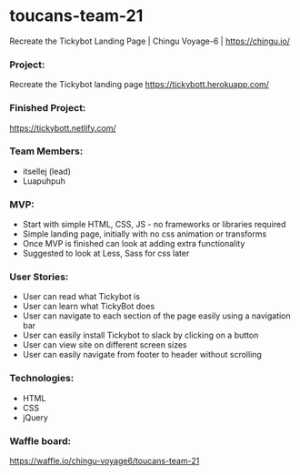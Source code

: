 # toucans-team-21
Recreate the Tickybot Landing Page | Chingu Voyage-6 | https://chingu.io/

### Project: ###

Recreate the Tickybot landing page
https://tickybott.herokuapp.com/

### Finished Project: ###
https://tickybott.netlify.com/

### Team Members: ###
- itsellej (lead)
- Luapuhpuh

### MVP: ###
- Start with simple HTML, CSS, JS - no frameworks or libraries required
- Simple landing page, initially with no css animation or transforms
- Once MVP is finished can look at adding extra functionality
- Suggested to look at Less, Sass for css later

### User Stories: ###
- User can read what Tickybot is
- User can learn what TickyBot does
- User can navigate to each section of the page easily using a navigation bar
- User can easily install Tickybot to slack by clicking on a button
- User can view site on different screen sizes
- User can easily navigate from footer to header without scrolling

### Technologies: ###
- HTML
- CSS
- jQuery

### Waffle board: ###
https://waffle.io/chingu-voyage6/toucans-team-21
